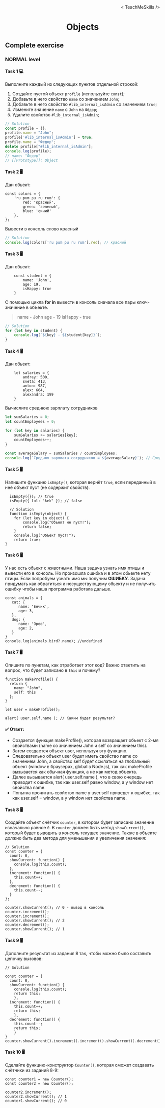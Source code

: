<p align='right'>< TeachMeSkills /></p>
<h1 align='center'>Objects</h1>

## Complete exercise

### NORMAL level

#### Task 1 💻

Выполните каждый из следующих пунктов отдельной строкой:
1. Создайте пустой объект `profile` (используйте `const`);
2. Добавьте в него свойство `name` со значением `John`;
3. Добавьте в него свойство `#lib_internal_isAdmin` со значением `true`;
4. Измените значение `name` с `John` на `Фёдор`;
5. Удалите свойство `#lib_internal_isAdmin`;

```javascript
// Solution
const profile = {};
profile.name = "John";
profile['#lib_internal_isAdmin'] = true;
profile.name = "Федор";
delete profile["#lib_internal_isAdmin"];
console.log(profile); 
// name: "Федор"
// [[Prototype]]: Object
```

#### Task 2 🖥

Дан обьект:

```JS
const colors = {
    'ru pum pu ru rum': {
        red: 'красный',
        green: 'зеленый',
        blue: 'синий'
    },
};
```

Вывести в консоль слово красный

```javascript
// Solution
console.log(colors['ru pum pu ru rum'].red); // красный
```

#### Task 3 🖥

Дан обьект:

```JS
    const student = {
        name: 'John',
        age: 19,
        isHappy: true
    }
```

C помощью цикла **for in** вывести в консоль сначала все пары ключ-значение в объекте.

> name - John age - 19 isHappy - true

```javascript
// Solution
for (let key in student) {
    console.log(`${key} - ${student[key]}`);
}
```
#### Task 4 🖥

Дан обьект:

```JS
    let salaries = {
        andrey: 500,
        sveta: 413,
        anton: 987,
        alex: 664,
        alexandra: 199
    }
```
Вычислите среднюю зарплату сотрудников

```javascript
let sumSalaries = 0;
let countEmployees = 0;

for (let key in salaries) {
    sumSalaries += salaries[key];
    countEmployees++;
}

const averageSalary = sumSalaries / countEmployees;
console.log(`Средняя зарплата сотрудников = ${averageSalary}`); // Средняя зарплата сотрудников = 552.6
```

#### Task 5 🖥

Напишите функцию `isEmpty()`, которая вернёт `true`, если переданный в неё объект пуст (не содержит свойств).

```JS
  isEmpty({}); // true
  isEmpty({ lol: "kek" }); // false

  // Solution
  function isEmpty(object) {
    for (let key in object) {
        console.log("Объект не пуст!");
        return false; 
    }
    console.log("Объект пуст!");
    return true;
}
```

#### Task 6 🖥

У нас есть обьект с животными. Наша задача узнать имя птицы и вывести его в консоль. Но произошла ошибка и в этом обьекте нету птицы. Если попробуем узнать имя мы получим **ОШИБКУ**. 
Задача придумать как обратиться к несуществующему обьекту и не получить ошибку чтобы наша программа работала дальше.

```JS
const animals = {
   cat: {
      name: 'Енчик',
      age: 3,
   },
   dog: {
      name: 'Орео',
      age: 2,
   }
}
console.log(animals.bird?.name); //undefined
```

#### Task 7 🖥

Опишите по пунктам, как отработает этот код?
Важно ответить на вопрос, что будет записано в `this` и почему?
```JS
function makeProfile() {
  return {
    name: "John",
    self: this
  };
}

let user = makeProfile();

alert( user.self.name ); // Каким будет результат?
```

#### ✅ Ответ: 
* Создается функция makeProfile(), которая возвращает объект с 2-мя свойствами (name со значением John и self со значением this).
* Затем создается объект user, используя эту функцию. 
* Следовательно объект user будет иметь свойство name со значением John, а свойство self будет ссылаться на глобальный объект (window в браузерах, global в Node.js), так как makeProfile вызывается как обычная функция, а не как метод объекта.
* Далее вызывается alert( user.self.name ), что в свою очередь приводит к ошибке, так как user.self равно window, а у window нет свойства name.
* Попытка прочитать свойство name у user.self приведет к ошибке, так как user.self = window, а у window нет свойства name.

#### Task 8 🖥

Создайте объект счётчик `counter`, в котором будет записано значение изначально равное `0`.
В `counter` должен быть метод `showCurrent()`, который будет выводить в консоль текущее значение.
Также в объекте должно быть два метода для уменьшения и увеличения значения:

```JS
// Solution 
const counter = {
  count: 0,
  showCurrent: function() {
    console.log(this.count);
  },
  increment: function() {
    this.count++;
  },
  decrement: function() {
    this.count--;
  }
};

counter.showCurrent(); // 0 - вывод в консоль
counter.increment();
counter.increment();
counter.showCurrent(); // 2
counter.decrement();
counter.showCurrent(); // 1
```

#### Task 9 🖥

Дополните результат из задания 8 так, чтобы можно было составить цепочку вызовов:

```JS
// Solution

const counter = {
  count: 0,
  showCurrent: function() {
    console.log(this.count);
    return this;
    },
  increment: function() {
    this.count++;
    return this;
    },
  decrement: function() {
    this.count--;
    return this;
    }
}
counter.showCurrent().increment().increment().showCurrent().decrement().showCurrent();
```

#### Task 10 🖥

Сделайте функцию-конструктор `Counter()`, которая сможет создавать счётчики из заданий 8-9:

```JS
const counter1 = new Counter();
const counter2 = new Counter();

counter2.increment();
counter2.showCurrent(); // 1
counter1.showCurrent(); // 0
```